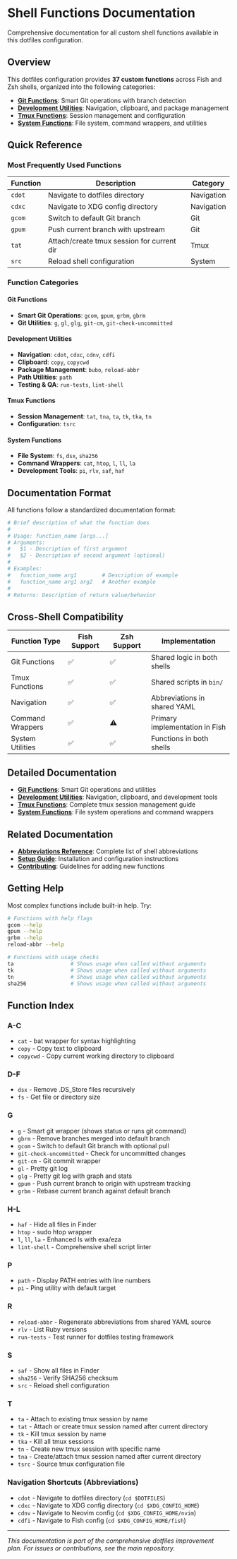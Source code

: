 # Shell Functions Documentation

Comprehensive documentation for all custom shell functions available in this dotfiles configuration.

## Overview

This dotfiles configuration provides **37 custom functions** across Fish and Zsh shells, organized into the following categories:

- **[Git Functions](#git-functions)**: Smart Git operations with branch detection
- **[Development Utilities](#development-utilities)**: Navigation, clipboard, and package management
- **[Tmux Functions](#tmux-functions)**: Session management and configuration
- **[System Functions](#system-functions)**: File system, command wrappers, and utilities

## Quick Reference

### Most Frequently Used Functions

| Function | Description | Category |
|----------|-------------|----------|
| `cdot` | Navigate to dotfiles directory | Navigation |
| `cdxc` | Navigate to XDG config directory | Navigation |
| `gcom` | Switch to default Git branch | Git |
| `gpum` | Push current branch with upstream | Git |
| `tat` | Attach/create tmux session for current dir | Tmux |
| `src` | Reload shell configuration | System |

### Function Categories

#### Git Functions

- **Smart Git Operations**: `gcom`, `gpum`, `grbm`, `gbrm`
- **Git Utilities**: `g`, `gl`, `glg`, `git-cm`, `git-check-uncommitted`

#### Development Utilities

- **Navigation**: `cdot`, `cdxc`, `cdnv`, `cdfi`
- **Clipboard**: `copy`, `copycwd`
- **Package Management**: `bubo`, `reload-abbr`
- **Path Utilities**: `path`
- **Testing & QA**: `run-tests`, `lint-shell`

#### Tmux Functions

- **Session Management**: `tat`, `tna`, `ta`, `tk`, `tka`, `tn`
- **Configuration**: `tsrc`

#### System Functions

- **File System**: `fs`, `dsx`, `sha256`
- **Command Wrappers**: `cat`, `htop`, `l`, `ll`, `la`
- **Development Tools**: `pi`, `rlv`, `saf`, `haf`

## Documentation Format

All functions follow a standardized documentation format:

```bash
# Brief description of what the function does
#
# Usage: function_name [args...]
# Arguments:
#   $1 - Description of first argument
#   $2 - Description of second argument (optional)
#
# Examples:
#   function_name arg1        # Description of example
#   function_name arg1 arg2   # Another example
#
# Returns: Description of return value/behavior
```

## Cross-Shell Compatibility

| Function Type | Fish Support | Zsh Support | Implementation |
|---------------|--------------|-------------|----------------|
| Git Functions | ✅ | ✅ | Shared logic in both shells |
| Tmux Functions | ✅ | ✅ | Shared scripts in `bin/` |
| Navigation | ✅ | ✅ | Abbreviations in shared YAML |
| Command Wrappers | ✅ | ⚠️ | Primary implementation in Fish |
| System Utilities | ✅ | ✅ | Functions in both shells |

## Detailed Documentation

- **[Git Functions](git-functions.md)**: Smart Git operations and utilities
- **[Development Utilities](development.md)**: Navigation, clipboard, and development tools
- **[Tmux Functions](tmux.md)**: Complete tmux session management guide
- **[System Functions](system.md)**: File system operations and command wrappers

## Related Documentation

- **[Abbreviations Reference](../abbreviations.md)**: Complete list of shell abbreviations
- **[Setup Guide](../../README.md#setup)**: Installation and configuration instructions
- **[Contributing](../../CONTRIBUTING.md)**: Guidelines for adding new functions

## Getting Help

Most complex functions include built-in help. Try:

```bash
# Functions with help flags
gcom --help
gpum --help
grbm --help
reload-abbr --help

# Functions with usage checks
ta                  # Shows usage when called without arguments
tk                  # Shows usage when called without arguments
tn                  # Shows usage when called without arguments
sha256              # Shows usage when called without arguments
```

## Function Index

### A-C

- `cat` - bat wrapper for syntax highlighting
- `copy` - Copy text to clipboard
- `copycwd` - Copy current working directory to clipboard

### D-F

- `dsx` - Remove .DS_Store files recursively
- `fs` - Get file or directory size

### G

- `g` - Smart git wrapper (shows status or runs git command)
- `gbrm` - Remove branches merged into default branch
- `gcom` - Switch to default Git branch with optional pull
- `git-check-uncommitted` - Check for uncommitted changes
- `git-cm` - Git commit wrapper
- `gl` - Pretty git log
- `glg` - Pretty git log with graph and stats
- `gpum` - Push current branch to origin with upstream tracking
- `grbm` - Rebase current branch against default branch

### H-L

- `haf` - Hide all files in Finder
- `htop` - sudo htop wrapper
- `l`, `ll`, `la` - Enhanced ls with exa/eza
- `lint-shell` - Comprehensive shell script linter

### P

- `path` - Display PATH entries with line numbers
- `pi` - Ping utility with default target

### R

- `reload-abbr` - Regenerate abbreviations from shared YAML source
- `rlv` - List Ruby versions
- `run-tests` - Test runner for dotfiles testing framework

### S

- `saf` - Show all files in Finder
- `sha256` - Verify SHA256 checksum
- `src` - Reload shell configuration

### T

- `ta` - Attach to existing tmux session by name
- `tat` - Attach or create tmux session named after current directory
- `tk` - Kill tmux session by name
- `tka` - Kill all tmux sessions
- `tn` - Create new tmux session with specific name
- `tna` - Create/attach tmux session named after current directory
- `tsrc` - Source tmux configuration file

### Navigation Shortcuts (Abbreviations)

- `cdot` - Navigate to dotfiles directory (`cd $DOTFILES`)
- `cdxc` - Navigate to XDG config directory (`cd $XDG_CONFIG_HOME`)
- `cdnv` - Navigate to Neovim config (`cd $XDG_CONFIG_HOME/nvim`)
- `cdfi` - Navigate to Fish config (`cd $XDG_CONFIG_HOME/fish`)

---

*This documentation is part of the comprehensive dotfiles improvement plan. For issues or contributions, see the main repository.*
